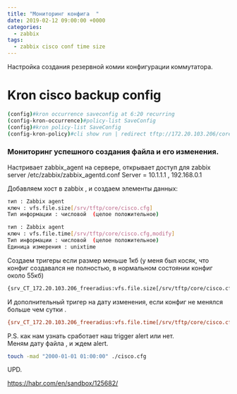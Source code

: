 ```yaml
---
title: "Мониторинг конфига  "
date: 2019-02-12 09:00:00 +0000
categories:
  - zabbix
tags:
  - zabbix cisco conf time size
---
```



Настройка создания резервной комии конфигурации коммутатора.

# Kron  cisco backup config
```bash
(config)#kron occurrence saveconfig at 6:20 recurring
(config-kron-occurrence)#policy-list SaveConfig
(config)#kron policy-list SaveConfig
(config-kron-policy)#cli show run | redirect tftp://172.20.103.206/core/cisco.cfg
```



### Мониторинг успешного создания файла  и его изменения.

Настривает zabbix_agent на сервере,  открывает доступ для zabbix server
/etc/zabbix/zabbix_agentd.conf
Server = 10.1.1.1 , 192.168.0.1

Добавляем хост в zabbix , и создаем элементы данных:
```bash
тип : Zabbix agent 
ключ : vfs.file.size[/srv/tftp/core/cisco.cfg]
Тип информации : числовой  (целое положительное)
```

```bash
тип : Zabbix agent 
ключ : vfs.file.time[/srv/tftp/core/cisco.cfg,modify]
Тип информации : числовой  (целое положительное)
Единица измерения : unixtime
```

Создаем тригеры   если размер меньше 1кб (у меня был косяк, что конфиг создавался не полностью,  в нормальном состоянии конфиг около 55кб)
```bash
{srv_CT_172.20.103.206_freeradius:vfs.file.size[/srv/tftp/core/cisco.cfg].last()}<10000
```
И дополнительный тригер на дату изменения, если конфиг не менялся больше чем сутки .
```bash
{srv_CT_172.20.103.206_freeradius:vfs.file.time[/srv/tftp/core/cisco.cfg,modify].now()}-{srv_CT_172.20.103.206_freeradius:vfs.file.time[/srv/tftp/core/cisco.cfg,modify].last()}>86400
```

P.S. как нам узнать сработает наш trigger alert или нет.   
Меням дату файла , и ждем alert.
```bash
touch -mad "2000-01-01 01:00:00" ./cisco.cfg
```


UPD.

 https://habr.com/en/sandbox/125682/
